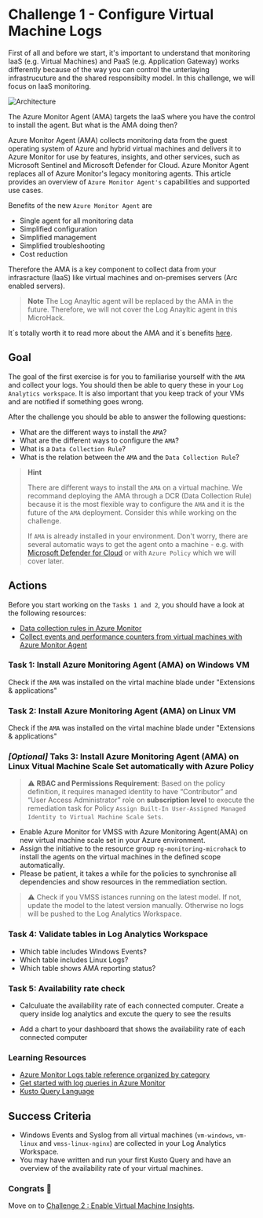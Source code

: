 # Challenge 1 - Configure Virtual Machine Logs

First of all and before we start, it's important to understand that monitoring IaaS (e.g. Virtual Machines) and PaaS (e.g. Application Gateway) works differently because of the way you can control the unterlaying infrastrucuture and the shared responsibilty model. In this challenge, we will focus on IaaS monitoring.

![Architecture](https://www.artifakt.com/content/uploads/2021/07/Blog-Image-CirclesGraph-1200x627-%E2%80%93-1.png)

The Azure Monitor Agent (AMA) targets the IaaS where you have the control to install the agent. But what is the AMA doing then?

Azure Monitor Agent (AMA) collects monitoring data from the guest operating system of Azure and hybrid virtual machines and delivers it to Azure Monitor for use by features, insights, and other services, such as Microsoft Sentinel and Microsoft Defender for Cloud. Azure Monitor Agent replaces all of Azure Monitor's legacy monitoring agents. This article provides an overview of `Azure Monitor Agent's` capabilities and supported use cases.

Benefits of the new `Azure Monitor Agent` are

- Single agent for all monitoring data
- Simplified configuration
- Simplified management
- Simplified troubleshooting
- Cost reduction

Therefore the AMA is a key component to collect data from your infrasracture (IaaS) like virtual machines and on-premises servers (Arc enabled servers).

> **Note**
> The Log Anayltic agent will be replaced by the AMA in the future. Therefore, we will not cover the Log Anayltic agent in this MicroHack.

It´s totally worth it to read more about the AMA and it`s benefits [here](https://docs.microsoft.com/en-us/azure/azure-monitor/agents/azure-monitor-agent-overview).

## **Goal**

The goal of the first exercise is for you to familiarise yourself with the `AMA` and collect your logs. You should then be able to query these in your `Log Analytics workspace`. It is also important that you keep track of your VMs and are notified if something goes wrong.

After the challenge you should be able to answer the following questions:

- What are the different ways to install the `AMA`?
- What are the different ways to configure the `AMA`?
- What is a `Data Collection Rule`?
- What is the relation between the `AMA` and the `Data Collection Rule`?

> **Hint**
> 
> There are different ways to install the `AMA` on a virtual machine. We recommand deploying the AMA through a DCR (Data Collection Rule) because it is the most flexible way to configure the `AMA` and it is the future of the `AMA` deployment. Consider this while working on the challenge.
> 
> If `AMA` is already installed in your environment. Don't worry, there are several automatic ways to get the agent onto a machine - e.g. with [Microsoft Defender for Cloud](https://learn.microsoft.com/en-us/azure/defender-for-cloud/auto-deploy-azure-monitoring-agent#deploy-the-azure-monitor-agent-with-defender-for-cloud) or with `Azure Policy` which we will cover later.

## Actions

Before you start working on the `Tasks 1 and 2`, you should have a look at the following resources:

- [Data collection rules in Azure Monitor](https://learn.microsoft.com/en-us/azure/azure-monitor/essentials/data-collection-rule-overview)
- [Collect events and performance counters from virtual machines with Azure Monitor Agent](https://learn.microsoft.com/en-us/azure/azure-monitor/agents/data-collection-rule-azure-monitor-agent?tabs=portal)

### Task 1: Install Azure Monitoring Agent (AMA) on Windows VM

Check if the `AMA` was installed  on the virtal machine blade under "Extensions & applications"

### Task 2: Install Azure Monitoring Agent (AMA) on Linux VM

Check if the `AMA` was installed  on the virtal machine blade under "Extensions & applications"

### *[Optional]* Taks 3: Install Azure Monitoring Agent (AMA) on Linux Vitual Machine Scale Set automatically with Azure Policy

> :warning: **RBAC and Permissions Requirement**: Based on the policy definition, it requires managed identity to have “Contributor” and “User Access Administrator” role on **subscription level** to execute the remediation task for Policy `Assign Built-In User-Assigned Managed Identity to Virtual Machine Scale Sets`.

- Enable Azure Monitor for VMSS with Azure Monitoring Agent(AMA) on new virtual machine scale set in your Azure environment.
- Assign the initiative to the resource group `rg-monitoring-microhack` to install the agents on the virtual machines in the defined scope automatically.
- Please be patient, it takes a while for the policies to synchronise all dependencies and show resources in the remmediation section.

> :warning:
> Check if you VMSS istances running on the latest model. If not, update the model to the latest version manually. Otherwise no logs will be pushed to the Log Analytics Workspace.

### Task 4: Validate tables in Log Analytics Workspace

- Which table includes Windows Events?
- Which table includes Linux Logs?
- Which table shows AMA reporting status?

### Task 5: Availability rate check

- Calculuate the availability rate of each connected computer. Create a query inside log analytics and excute the query to see the results

- Add a chart to your dashboard that shows the availability rate of each connected computer

### Learning Resources

- [Azure Monitor Logs table reference organized by category](https://learn.microsoft.com/en-us/azure/azure-monitor/reference/tables/tables-category)
- [Get started with log queries in Azure Monitor](https://learn.microsoft.com/en-us/azure/azure-monitor/logs/get-started-queries)
- [Kusto Query Language](https://learn.microsoft.com/en-us/azure/data-explorer/kusto/query/tutorials/learn-common-operators)

## Success Criteria

- Windows Events and Syslog from all virtual machines (`vm-windows`, `vm-linux` and `vmss-linux-nginx`) are collected in your Log Analytics Workspace.
- You may have written and run your first Kusto Query and have an overview of the availability rate of your virtual machines.

### Congrats :partying_face:

 Move on to [Challenge 2 : Enable Virtual Machine Insights](02_challenge.md).
